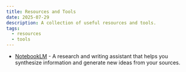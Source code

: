 ```yaml
---
title: Resources and Tools
date: 2025-07-29
description: A collection of useful resources and tools.
tags:
  - resources
  - tools
---
```


- [NotebookLM](http://notebooklm.google) - A research and writing assistant that helps you synthesize information and generate new ideas from your sources.
